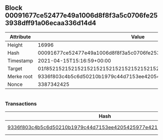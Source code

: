 ## Block 00091677ce52477e49a1006d8f8f3a5c0706fe253938dff91a06ecaa336d14d4

Attribute | Value
--- | ---
Height | 16996
Hash | 00091677ce52477e49a1006d8f8f3a5c0706fe253938dff91a06ecaa336d14d4
Timestamp | 2021-04-15T15:16:59+00:00
Target | 01f8521521521521521521521521521521521521521521521521521521521521
Merke root | 9336f803c4b5c6d50210b1979c44d7153ee4205425977e4218c2270e7b0acc7c
Nonce | 3387342425

```

```

### Transactions

Hash | Amount
--- | ---
[9336f803c4b5c6d50210b1979c44d7153ee4205425977e4218c2270e7b0acc7c](9336f803c4b5c6d50210b1979c44d7153ee4205425977e4218c2270e7b0acc7c.md) | 10.00000000 SKEPTI 
